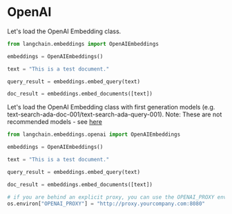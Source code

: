 # OpenAI

Let's load the OpenAI Embedding class.

<!-- WARNING: THIS FILE WAS AUTOGENERATED! DO NOT EDIT! Instead, edit the notebook w/the location & name as this file. -->


```python
from langchain.embeddings import OpenAIEmbeddings
```


```python
embeddings = OpenAIEmbeddings()
```


```python
text = "This is a test document."
```


```python
query_result = embeddings.embed_query(text)
```


```python
doc_result = embeddings.embed_documents([text])
```

Let's load the OpenAI Embedding class with first generation models (e.g. text-search-ada-doc-001/text-search-ada-query-001). Note: These are not recommended models - see [here](https://platform.openai.com/docs/guides/embeddings/what-are-embeddings)


```python
from langchain.embeddings.openai import OpenAIEmbeddings
```


```python
embeddings = OpenAIEmbeddings()
```


```python
text = "This is a test document."
```


```python
query_result = embeddings.embed_query(text)
```


```python
doc_result = embeddings.embed_documents([text])
```


```python
# if you are behind an explicit proxy, you can use the OPENAI_PROXY environment variable to pass through
os.environ["OPENAI_PROXY"] = "http://proxy.yourcompany.com:8080"
```
